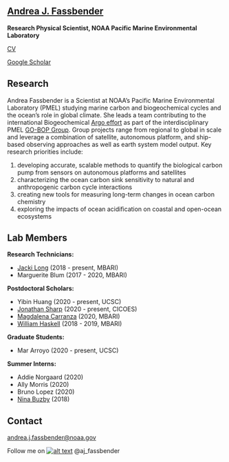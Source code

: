 <!-- Please don't remove this: Grab your social icons from https://github.com/carlsednaoui/gitsocial -->
<!-- icons with padding -->
[1.1]: http://i.imgur.com/tXSoThF.png (twitter icon with padding)
<!-- icons without padding -->
[1.2]: http://i.imgur.com/wWzX9uB.png (twitter icon without padding)
<!-- links to your social media accounts -->
[1]: http://www.twitter.com/aj_fassbender
<!-- *this is a temporary webpage while our group page is under construction* -->

## [Andrea J. Fassbender](https://www.pmel.noaa.gov/people/dr-andrea-j-fassbender) 

**Research Physical Scientist, NOAA Pacific Marine Environmental Laboratory**

[CV](https://ajfassbender.github.io/content/GitHub_CV_2021.pdf)

[Google Scholar](https://scholar.google.com/citations?user=CDXvxE8AAAAJ&hl=en&oi=ao)

## Research
Andrea Fassbender is a Scientist at NOAA’s Pacific Marine Environmental Laboratory (PMEL) studying marine carbon and biogeochemical cycles and the ocean’s role in global climate. She leads a team contributing to the international Biogeochemical [Argo effort](https://www.arcgis.com/apps/Cascade/index.html?appid=a170a0d522bb42f1a019e4e473cf1bdd) as part of the interdisciplinary PMEL [GO-BOP Group](https://www.pmel.noaa.gov/lsop/). Group projects range from regional to global in scale and leverage a combination of satellite, autonomous platform, and ship-based observing approaches as well as earth system model output. Key research priorities include:

1. developing accurate, scalable methods to quantify the biological carbon pump from sensors on autonomous platforms and satellites
2. characterizing the ocean carbon sink sensitivity to natural and anthropogenic carbon cycle interactions
3. creating new tools for measuring long-term changes in ocean carbon chemistry
4. exploring the impacts of ocean acidification on coastal and open-ocean ecosystems 

## Lab Members
**Research Technicians:** 
- [Jacki Long](https://www.mbari.org/long-jacki/) (2018 - present, MBARI)
- Marguerite Blum (2017 - 2020, MBARI)

**Postdoctoral Scholars:** 
- Yibin Huang (2020 - present, UCSC)
- [Jonathan Sharp](https://www.pmel.noaa.gov/people/dr-jonathan-sharp) (2020 - present, CICOES)
- [Magdalena Carranza](https://www.mbari.org/carranza-magdalena/) (2020, MBARI)
- [William Haskell](https://williamzhaskell.com/about/) (2018 - 2019, MBARI)

**Graduate Students:** 
- Mar Arroyo (2020 - present, UCSC) 

**Summer Interns:** 
- Addie Norgaard (2020)
- Ally Morris (2020)
- Bruno Lopez (2020)
- [Nina Buzby](https://www.sfei.org/users/nina-buzby) (2018)


## Contact

andrea.j.fassbender@noaa.gov

Follow me on [![alt text][1.2]][1] @aj_fassbender
